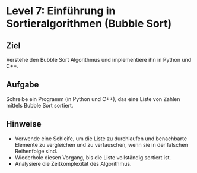 # Level 7: Einführung in Sortieralgorithmen (Bubble Sort)

## Ziel

Verstehe den Bubble Sort Algorithmus und implementiere ihn in Python und C++.

## Aufgabe

Schreibe ein Programm (in Python und C++), das eine Liste von Zahlen mittels Bubble Sort sortiert.

## Hinweise

- Verwende eine Schleife, um die Liste zu durchlaufen und benachbarte Elemente zu vergleichen und zu vertauschen, wenn sie in der falschen Reihenfolge sind.
- Wiederhole diesen Vorgang, bis die Liste vollständig sortiert ist.
- Analysiere die Zeitkomplexität des Algorithmus.
